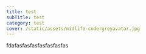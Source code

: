 ```yaml
---
title: test
subTitle: test
category: test
cover: /static/assets/midlife-codergreyavatar.jpg
---
```

fdafasfasfasfasfasfasfas
